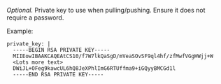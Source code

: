*Optional.* Private key to use when pulling/pushing. Ensure it does not require a password.
    
Example:

	private_key: |
	  -----BEGIN RSA PRIVATE KEY-----
	  MIIEowIBAAKCAQEAtCS10/f7W7lkQaSgD/mVeaSOvSF9ql4hf/zfMwfVGgHWjj+W
	  <Lots more text>
	  DWiJL+OFeg9kawcUL6hQ8JeXPhlImG6RTUffma9+iGQyyBMCGd1l
	  -----END RSA PRIVATE KEY-----
